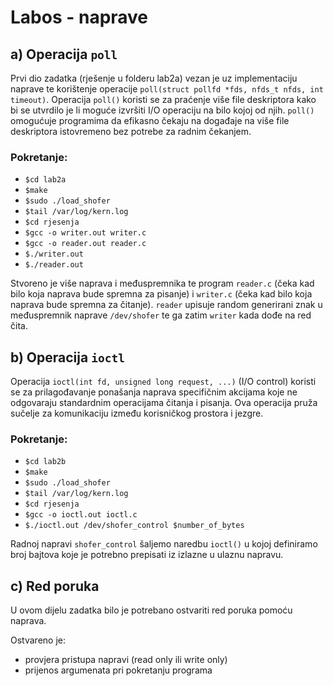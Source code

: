 # Labos - naprave

## a) Operacija `poll`

Prvi dio zadatka (rješenje u folderu lab2a) vezan je uz implementaciju naprave te korištenje operacije `poll(struct pollfd *fds, nfds_t nfds, int timeout)`.
Operacija `poll()` koristi se za praćenje više file deskriptora kako bi se utvrdilo je li moguće izvršiti I/O operaciju na bilo kojoj od njih. `poll()` omogućuje programima da efikasno čekaju na događaje na više file deskriptora istovremeno bez potrebe za radnim čekanjem.

### Pokretanje:
- `$cd lab2a`
- `$make`
- `$sudo ./load_shofer`
- `$tail /var/log/kern.log`
- `$cd rjesenja`
- `$gcc -o writer.out writer.c`
- `$gcc -o reader.out reader.c`
- `$./writer.out`
- `$./reader.out`

Stvoreno je više naprava i međuspremnika te program `reader.c` (čeka kad bilo koja naprava bude spremna za pisanje) i `writer.c` (čeka kad bilo koja naprava bude spremna za čitanje). `reader` upisuje random generirani znak u međuspremnik naprave `/dev/shofer` te ga zatim `writer` kada dođe na red čita.


## b) Operacija `ioctl`

Operacija `ioctl(int fd, unsigned long request, ...)` (I/O control) koristi se za prilagođavanje ponašanja naprava specifičnim akcijama koje ne odgovaraju standardnim operacijama čitanja i pisanja. Ova operacija pruža sučelje za komunikaciju između korisničkog prostora i jezgre.

### Pokretanje:
- `$cd lab2b`
- `$make`
- `$sudo ./load_shofer`
- `$tail /var/log/kern.log`
- `$cd rjesenja`
- `$gcc -o ioctl.out ioctl.c`
- `$./ioctl.out /dev/shofer_control $number_of_bytes`

Radnoj napravi `shofer_control` šaljemo naredbu `ioctl()` u kojoj definiramo broj bajtova koje je potrebno prepisati iz izlazne u ulaznu napravu.

## c) Red poruka

U ovom dijelu zadatka bilo je potrebano ostvariti red poruka pomoću naprava.

Ostvareno je:
- provjera pristupa napravi (read only ili write only)
- prijenos argumenata pri pokretanju programa

